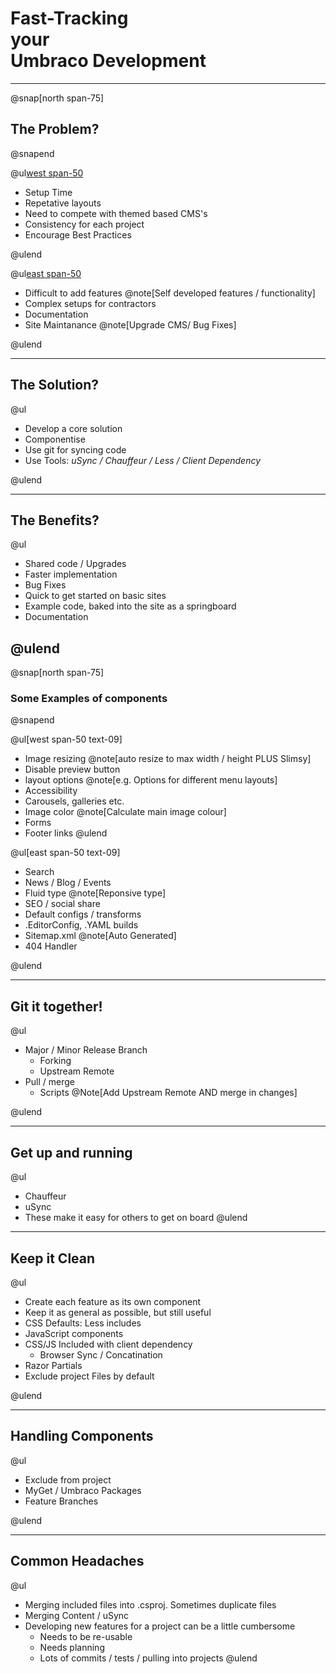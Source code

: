 # Fast-Tracking<br/>your<br/>Umbraco Development

---

@snap[north span-75]
## The Problem?
@snapend

@ul[west span-50](false)

- Setup Time
- Repetative layouts
- Need to compete with themed based CMS's
- Consistency for each project
- Encourage Best Practices

@ulend

@ul[east span-50 ](false)

- Difficult to add features @note[Self developed features / functionality]
- Complex setups for contractors
- Documentation
- Site Maintanance @note[Upgrade CMS/ Bug Fixes]

@ulend

---

## The Solution?

@ul

- Develop a core solution
- Componentise
- Use git for syncing code
- Use Tools: *uSync / Chauffeur / Less / Client Dependency*

@ulend

---

## The Benefits?

@ul

- Shared code / Upgrades
- Faster implementation
- Bug Fixes
- Quick to get started on basic sites
- Example code, baked into the site as a springboard
- Documentation

@ulend
---
@snap[north span-75]
### Some Examples of components
@snapend


@ul[west span-50 text-09]
- Image resizing @note[auto resize to max width / height PLUS Slimsy]
- Disable preview button
- layout options @note[e.g. Options for different menu layouts]
- Accessibility
- Carousels, galleries etc.
- Image color @note[Calculate main image colour]
- Forms
- Footer links
@ulend


@ul[east span-50 text-09]
- Search
- News / Blog / Events
- Fluid type @note[Reponsive type]
- SEO / social share
- Default configs / transforms
- .EditorConfig, .YAML builds
- Sitemap.xml @note[Auto Generated]
- 404 Handler

@ulend

---

## Git it together!

@ul
- Major / Minor Release Branch
    - Forking
    - Upstream Remote
- Pull / merge
    - Scripts @Note[Add Upstream Remote AND merge in changes]

@ulend

---

## Get up and running

@ul
- Chauffeur 
- uSync
- These make it easy for others to get on board
@ulend

---

## Keep it Clean

@ul
- Create each feature as its own component
- Keep it as general as possible, but still useful
- CSS Defaults: Less includes
- JavaScript components
- CSS/JS Included with client dependency
    - Browser Sync / Concatination
- Razor Partials
- Exclude project Files by default

@ulend


---

## Handling Components

@ul

- Exclude from project
- MyGet / Umbraco Packages
- Feature Branches

@ulend

---

## Common Headaches
@ul

- Merging included files into .csproj. Sometimes duplicate files
- Merging Content / uSync
- Developing new features for a project can be a little cumbersome
    - Needs to be re-usable
    - Needs planning
    - Lots of commits / tests / pulling into projects
@ulend